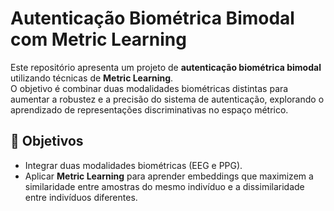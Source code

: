 # Autenticação Biométrica Bimodal com Metric Learning

Este repositório apresenta um projeto de **autenticação biométrica bimodal** utilizando técnicas de **Metric Learning**.  
O objetivo é combinar duas modalidades biométricas distintas para aumentar a robustez e a precisão do sistema de autenticação, explorando o aprendizado de representações discriminativas no espaço métrico.

## 📌 Objetivos
- Integrar duas modalidades biométricas (EEG e PPG).  
- Aplicar **Metric Learning** para aprender embeddings que maximizem a similaridade entre amostras do mesmo indivíduo e a dissimilaridade entre indivíduos diferentes.
